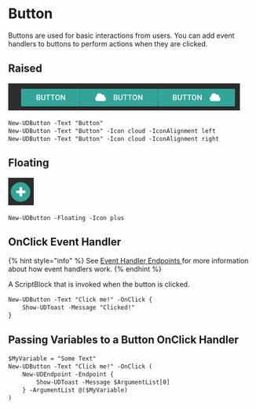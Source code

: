 # Button

Buttons are used for basic interactions from users. You can add event handlers to buttons to perform actions when they are clicked.

## Raised

![](../.gitbook/assets/raised-button.png)

```text
New-UDButton -Text "Button" 
New-UDButton -Text "Button" -Icon cloud -IconAlignment left
New-UDButton -Text "Button" -Icon cloud -IconAlignment right
```

## Floating

![](../.gitbook/assets/floating-button.png)

```text
New-UDButton -Floating -Icon plus
```

## OnClick Event Handler

{% hint style="info" %}
See [Event Handler Endpoints ](https://docs.universaldashboard.io/endpoints/event-handler-endpoints)for more information about how event handlers work.
{% endhint %}

A ScriptBlock that is invoked when the button is clicked.

```text
New-UDButton -Text "Click me!" -OnClick {
    Show-UDToast -Message "Clicked!"
}
```

## Passing Variables to a Button OnClick Handler

```text
$MyVariable = "Some Text"
New-UDButton -Text "Click me!" -OnClick (
    New-UDEndpoint -Endpoint {
        Show-UDToast -Message $ArgumentList[0]
    } -ArgumentList @($MyVariable)
)
```

